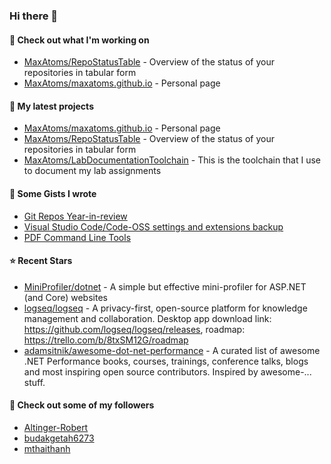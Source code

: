 ### Hi there 👋

#### 👷 Check out what I'm working on

- [MaxAtoms/RepoStatusTable](https://github.com/MaxAtoms/RepoStatusTable) - Overview of the status of your repositories in tabular form
- [MaxAtoms/maxatoms.github.io](https://github.com/MaxAtoms/maxatoms.github.io) - Personal page

#### 🌱 My latest projects

- [MaxAtoms/maxatoms.github.io](https://github.com/MaxAtoms/maxatoms.github.io) - Personal page
- [MaxAtoms/RepoStatusTable](https://github.com/MaxAtoms/RepoStatusTable) - Overview of the status of your repositories in tabular form
- [MaxAtoms/LabDocumentationToolchain](https://github.com/MaxAtoms/LabDocumentationToolchain) - This is the toolchain that I use to document my lab assignments

#### 📓 Some Gists I wrote

- [Git Repos Year-in-review](https://gist.github.com/2586ee55c017c56db698a939220717a1)
- [Visual Studio Code/Code-OSS settings and extensions backup](https://gist.github.com/b30163855bc6995588a5af9e88b28e51)
- [PDF Command Line Tools](https://gist.github.com/0b5517977123cf1589a90f47985ca24b)

#### ⭐ Recent Stars

- [MiniProfiler/dotnet](https://github.com/MiniProfiler/dotnet) - A simple but effective mini-profiler for ASP.NET (and Core) websites
- [logseq/logseq](https://github.com/logseq/logseq) - A privacy-first, open-source platform for knowledge management and collaboration. Desktop app download link: https://github.com/logseq/logseq/releases, roadmap: https://trello.com/b/8txSM12G/roadmap
- [adamsitnik/awesome-dot-net-performance](https://github.com/adamsitnik/awesome-dot-net-performance) - A curated list of awesome .NET Performance books, courses, trainings, conference talks, blogs and most inspiring open source contributors. Inspired by awesome-... stuff.

#### 👯 Check out some of my followers

- [Altinger-Robert](https://github.com/Altinger-Robert)
- [budakgetah6273](https://github.com/budakgetah6273)
- [mthaithanh](https://github.com/mthaithanh)
